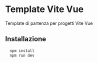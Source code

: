 # Template Vite Vue

Template di partenza per progetti Vite Vue

## Installazione

```bash
  npm install
  npm run dev
```

<!-- *Descrizione:*
Create un nuovo progetto utilizzando Vite e Vue 3 e definite i componenti necessari per strutturare il layout come da screenshot allegato.
Al caricamento della pagina, effettuate una chiama ajax all'API di Rick & Morty:
https://rickandmortyapi.com/api/character
e con i dati restituiti, stampate una card per ogni personaggio.
Approfittatene per esplorare la documentazione di un'api:
https://rickandmortyapi.com/
NB: non occupatevi della parte di ricerca.
PS: Il font utilizzato è MontSerrat ;)
*Bonus:*
Creare un componente loader da visualizzare fintantoché i risultati non sono pronti. -->
